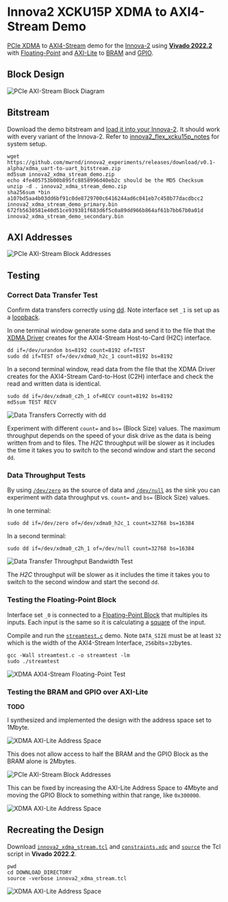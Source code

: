 # Innova2 XCKU15P XDMA to AXI4-Stream Demo

[PCIe XDMA](https://docs.xilinx.com/r/en-US/pg195-pcie-dma/Introduction) to [AXI4-Stream](https://docs.xilinx.com/r/en-US/ug1399-vitis-hls/How-AXI4-Stream-Works) demo for the [Innova-2](https://www.nvidia.com/en-us/networking/ethernet/innova-2-flex/) using [**Vivado 2022.2**](https://www.xilinx.com/support/download/index.html/content/xilinx/en/downloadNav/vivado-design-tools/2022-2.html) with [Floating-Point](https://docs.xilinx.com/v/u/en-US/pg060-floating-point) and [AXI-Lite](https://www.xilinx.com/products/intellectual-property/axi_lite_ipif.html) to [BRAM](https://www.xilinx.com/products/intellectual-property/axi_bram_if_ctlr.html) and [GPIO](https://docs.xilinx.com/v/u/en-US/pg144-axi-gpio).



## Block Design

![PCIe AXI-Stream Block Diagram](img/innova2_xdma_stream_Block_Diagram.png)



## Bitstream

Download the demo bitstream and [load it into your Innova-2](https://github.com/mwrnd/innova2_flex_xcku15p_notes#loading-a-user-image). It should work with every variant of the Innova-2. Refer to [innova2_flex_xcku15p_notes](https://github.com/mwrnd/innova2_flex_xcku15p_notes) for system setup.

```
wget https://github.com/mwrnd/innova2_experiments/releases/download/v0.1-alpha/xdma_uart-to-uart_bitstream.zip
md5sum innova2_xdma_stream_demo.zip
echo 4fe405753b00b895fc8858996d40eb2c should be the MD5 Checksum
unzip -d . innova2_xdma_stream_demo.zip
sha256sum *bin
a107bd5aa4b03dd6bf91c0de8729700c6416244ad6c041eb7c458b77dacdbcc2  innova2_xdma_stream_demo_primary.bin
672fb5630581e40d51ce939381f683d6f5c0a89dd966b864af61b7bb67b0a01d  innova2_xdma_stream_demo_secondary.bin
```



## AXI Addresses

![PCIe AXI-Stream Block Addresses](img/innova2_xdma_stream_AXI_Addresses.png)



## Testing

### Correct Data Transfer Test

Confirm data transfers correctly using [dd](https://manpages.ubuntu.com/manpages/focal/en/man1/dd.1.html). Note interface set `_1` is set up as a [loopback](https://en.wikipedia.org/wiki/Loopback).

In one terminal window generate some data and send it to the file that the [XDMA Driver](https://github.com/Xilinx/dma_ip_drivers) creates for the AXI4-Stream Host-to-Card (H2C) interface.
```
dd if=/dev/urandom bs=8192 count=8192 of=TEST
sudo dd if=TEST of=/dev/xdma0_h2c_1 count=8192 bs=8192
```

In a second terminal window, read data from the file that the XDMA Driver creates for the AXI4-Stream Card-to-Host (C2H) interface and check the read and written data is identical.
```
sudo dd if=/dev/xdma0_c2h_1 of=RECV count=8192 bs=8192
md5sum TEST RECV
```

![Data Transfers Correctly with dd](img/xdma_stream_data_transfer_test.png)

Experiment with different `count=` and `bs=` (Block Size) values. The maximum throughput depends on the speed of your disk drive as the data is being written from and to files. The *H2C* throughput will be slower as it includes the time it takes you to switch to the second window and start the second `dd`.



### Data Throughput Tests

By using [`/dev/zero`](https://en.wikipedia.org/wiki//dev/zero) as the source of data and [`/dev/null`](https://en.wikipedia.org/wiki/Null_device) as the sink you can experiment with data throughput vs. `count=` and `bs=` (Block Size) values.

In one terminal:
```
sudo dd if=/dev/zero of=/dev/xdma0_h2c_1 count=32768 bs=16384
```

In a second terminal:
```
sudo dd if=/dev/xdma0_c2h_1 of=/dev/null count=32768 bs=16384
```

![Data Transfer Throughput Bandwidth Test](img/xdma_stream_bandwidth_test.png)

The *H2C* throughput will be slower as it includes the time it takes you to switch to the second window and start the second `dd`.



### Testing the Floating-Point Block

Interface set `_0` is connected to a [Floating-Point Block](https://docs.xilinx.com/v/u/en-US/pg060-floating-point) that multiples its inputs. Each input is the same so it is calculating a [square](https://en.wikipedia.org/wiki/Square_(algebra)) of the input.

Compile and run the [`streamtest.c`](streamtest.c) demo. Note `DATA_SIZE` must be at least `32` which is the width of the AXI4-Stream Interface, `256`bits=`32`bytes.
```
gcc -Wall streamtest.c -o streamtest -lm
sudo ./streamtest
```

![XDMA AXI4-Stream Floating-Point Test](img/streamtest_c.png)



### Testing the BRAM and GPIO over AXI-Lite

**TODO**

I synthesized and implemented the design with the address space set to 1Mbyte.

![XDMA AXI-Lite Address Space](img/PCIe_AXI-Lite_Address_Space_set_to_1Mbyte.png)

This does not allow access to half the BRAM and the GPIO Block as the BRAM alone is 2Mbytes.

![PCIe AXI-Stream Block Addresses](img/innova2_xdma_stream_AXI_Addresses.png)

This can be fixed by increasing the AXI-Lite Address Space to 4Mbyte and moving the GPIO Block to something within that range, like `0x300000`.

![XDMA AXI-Lite Address Space](img/PCIe_AXI-Lite_Address_Space.png)



## Recreating the Design

Download [`innova2_xdma_stream.tcl`](innova2_xdma_stream.tcl) and [`constraints.xdc`](constraints.xdc) and [`source`](https://docs.xilinx.com/r/2022.2-English/ug939-vivado-designing-with-ip-tutorial/Source-the-Tcl-Script?tocId=7apMNdBzAEx4udRnUANS9A) the Tcl script in **Vivado 2022.2**.

```
pwd
cd DOWNLOAD_DIRECTORY
source -verbose innova2_xdma_stream.tcl
```
![XDMA AXI-Lite Address Space](img/PCIe_AXI-Lite_Address_Space.png)

